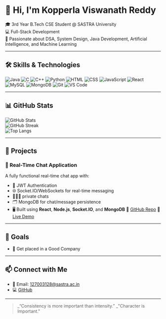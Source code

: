 # 👋 Hi, I'm Kopperla Viswanath Reddy

🎓 3rd Year B.Tech CSE Student @ SASTRA University  
💻 Full-Stack Development   
🚀 Passionate about DSA, System Design, Java Development, Artificial Intelligence, and Machine Learning

---

## 🛠️ Skills & Technologies

![Java](https://img.shields.io/badge/Java-007396?style=for-the-badge&logo=java)
![C](https://img.shields.io/badge/C-00599C?style=for-the-badge&logo=c)
![C++](https://img.shields.io/badge/C++-00599C?style=for-the-badge&logo=c%2B%2B)
![Python](https://img.shields.io/badge/Python-3776AB?style=for-the-badge&logo=python)
![HTML](https://img.shields.io/badge/HTML5-E34F26?style=for-the-badge&logo=html5)
![CSS](https://img.shields.io/badge/CSS3-1572B6?style=for-the-badge&logo=css3)
![JavaScript](https://img.shields.io/badge/JavaScript-F7DF1E?style=for-the-badge&logo=javascript)
![React](https://img.shields.io/badge/React-20232A?style=for-the-badge&logo=react)
![MySQL](https://img.shields.io/badge/MySQL-005C84?style=for-the-badge&logo=mysql)
![MongoDB](https://img.shields.io/badge/MongoDB-4EA94B?style=for-the-badge&logo=mongodb)
![Git](https://img.shields.io/badge/Git-F05032?style=for-the-badge&logo=git)
![VS Code](https://img.shields.io/badge/VSCode-007ACC?style=for-the-badge&logo=visual-studio-code)

---

## 📊 GitHub Stats

![GitHub Stats](https://github-readme-stats.vercel.app/api?username=KopperlaViswanathReddy&show_icons=true&theme=tokyonight)  
![GitHub Streak](https://streak-stats.demolab.com?user=KopperlaViswanathReddy&theme=tokyonight)  
![Top Langs](https://github-readme-stats.vercel.app/api/top-langs/?username=KopperlaViswanathReddy&layout=compact&theme=tokyonight)

---

## 🚀 Projects

### 💬 Real-Time Chat Application
A fully functional real-time chat app with:
- 🔐 JWT Authentication
- 🌐 Socket.IO/WebSockets for real-time messaging
- 🧑‍🤝‍🧑 private chats
- 🗂 MongoDB for chat/message persistence
- 🖥️ Built using **React**, **Node.js**, **Socket.IO**, and **MongoDB**
🔗 [GitHub Repo](https://github.com/KopperlaViswanathReddy/VibeTalk-Real-Time-Chat-Application)
🔴 [Live Demo](https://drive.google.com/drive/folders/1OUjvpVC_mWbTnCu6dvuFwfzOT_Dw3GrO?dmr=1&ec=wgc-drive-hero-goto)



---

## 🎯 Goals
   
- 💼 Get placed in a Good Company

---

## 📫 Connect with Me

- 📧 Email: 127003128@sastra.ac.in
- 💻 [GitHub](https://github.com/KopperlaViswanathReddy)

---

> _“Consistency is more important than intensity.”
> _"Character is Important."

